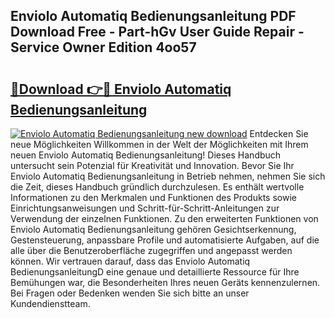 ## Enviolo Automatiq Bedienungsanleitung PDF Download Free - Part-hGv User Guide Repair - Service Owner Edition 4oo57

# <h2><a href="http://df57uk8.blite.top/?on=Enviolo+Automatiq+Bedienungsanleitung">🔗Download 👉🔴 Enviolo Automatiq Bedienungsanleitung</a></h2>

[![Enviolo Automatiq Bedienungsanleitung new download](https://i.imgur.com/lujVjoI.png)](http://df57uk8.blite.top/?on=Enviolo+Automatiq+Bedienungsanleitung)
Entdecken Sie neue Möglichkeiten Willkommen in der Welt der Möglichkeiten mit Ihrem neuen Enviolo Automatiq Bedienungsanleitung! Dieses Handbuch untersucht sein Potenzial für Kreativität und Innovation. Bevor Sie Ihr Enviolo Automatiq Bedienungsanleitung in Betrieb nehmen, nehmen Sie sich die Zeit, dieses Handbuch gründlich durchzulesen. Es enthält wertvolle Informationen zu den Merkmalen und Funktionen des Produkts sowie Einrichtungsanweisungen und Schritt-für-Schritt-Anleitungen zur Verwendung der einzelnen Funktionen. Zu den erweiterten Funktionen von Enviolo Automatiq Bedienungsanleitung gehören Gesichtserkennung, Gestensteuerung, anpassbare Profile und automatisierte Aufgaben, auf die alle über die Benutzeroberfläche zugegriffen und angepasst werden können. Wir vertrauen darauf, dass das Enviolo Automatiq BedienungsanleitungD eine genaue und detaillierte Ressource für Ihre Bemühungen war, die Besonderheiten Ihres neuen Geräts kennenzulernen. Bei Fragen oder Bedenken wenden Sie sich bitte an unser Kundendienstteam.
